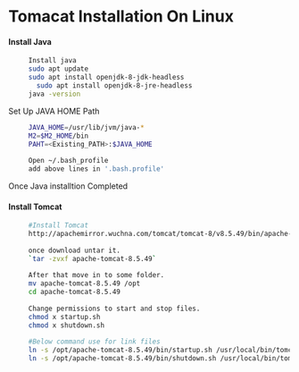 # Tomacat Installation On Linux

#### Install Java
```sh
     Install java
     sudo apt update
     sudo apt install openjdk-8-jdk-headless
	   sudo apt install openjdk-8-jre-headless
     java -version
 ```
	
Set Up JAVA HOME Path
```sh
     JAVA_HOME=/usr/lib/jvm/java-*
     M2=$M2_HOME/bin
     PAHT=<Existing_PATH>:$JAVA_HOME
  
     Open ~/.bash_profile 
     add above lines in '.bash.profile'

```
Once Java installtion Completed

#### Install Tomcat
```sh
     #Install Tomcat 
     http://apachemirror.wuchna.com/tomcat/tomcat-8/v8.5.49/bin/apache-tomcat-8.5.49.tar.gz (Download tomcat packges from 'https://tomcat.apache.org/download-90.cgi')
     
     once download untar it.
     `tar -zvxf apache-tomcat-8.5.49`
     
     After that move in to some folder.
     mv apache-tomcat-8.5.49 /opt
     cd apache-tomcat-8.5.49
     
     Change permissions to start and stop files.
     chmod x startup.sh
     chmod x shutdown.sh
     
     #Below command use for link files
     ln -s /opt/apache-tomcat-8.5.49/bin/startup.sh /usr/local/bin/tomcatup
     ln -s /opt/apache-tomcat-8.5.49/bin/shutdown.sh /usr/local/bin/tomcatdown
```

```sh

```

```sh
 
``` 
